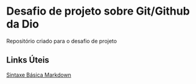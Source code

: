 # Desafio de projeto sobre Git/Github da Dio
Repositório criado para o desafio de projeto
## Links Úteis
[Sintaxe Básica Markdown](http:markdownguide.org/basic-syntax/)
